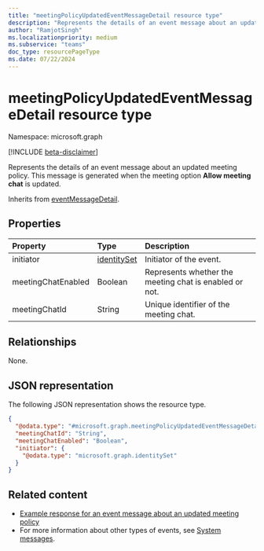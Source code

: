 ```yaml
---
title: "meetingPolicyUpdatedEventMessageDetail resource type"
description: "Represents the details of an event message about an updated meeting policy."
author: "RamjotSingh"
ms.localizationpriority: medium
ms.subservice: "teams"
doc_type: resourcePageType
ms.date: 07/22/2024
---
```


# meetingPolicyUpdatedEventMessageDetail resource type

Namespace: microsoft.graph

[!INCLUDE [beta-disclaimer](../../includes/beta-disclaimer.md)]

Represents the details of an event message about an updated meeting policy.
This message is generated when the meeting option **Allow meeting chat** is updated.


Inherits from [eventMessageDetail](../resources/eventmessagedetail.md).

## Properties
|Property|Type|Description|
|:---|:---|:---|
|initiator|[identitySet](../resources/identityset.md)|Initiator of the event.|
|meetingChatEnabled|Boolean|Represents whether the meeting chat is enabled or not.|
|meetingChatId|String|Unique identifier of the meeting chat.|

## Relationships
None.

## JSON representation
The following JSON representation shows the resource type.
<!-- {
  "blockType": "resource",
  "@odata.type": "microsoft.graph.meetingPolicyUpdatedEventMessageDetail",
  "baseType": "microsoft.graph.eventMessageDetail"
}
-->
``` json
{
  "@odata.type": "#microsoft.graph.meetingPolicyUpdatedEventMessageDetail",
  "meetingChatId": "String",
  "meetingChatEnabled": "Boolean",
  "initiator": {
    "@odata.type": "microsoft.graph.identitySet"
  }
}
```


## Related content
- [Example response for an event message about an updated meeting policy](/graph/system-messages/#meeting-policy-updated)
- For more information about other types of events, see [System messages](/graph/system-messages).
